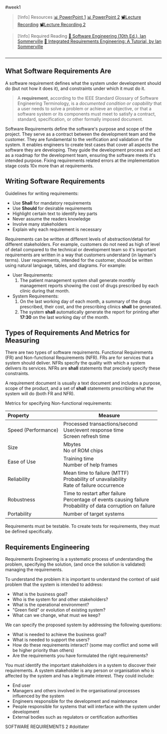 #week1 

> [!info] Resources
> [📊 PowerPoint 1](WK1.LC1.Software_Requirements1.pdf)
> [📊 PowerPoint 2](WK1.LC1.Software_Requirements2.pdf)
> [📽️Lecture Recording](https://lancaster.cloud.panopto.eu/Panopto/Pages/Viewer.aspx?id=701d3f86-17ee-4bfd-a3d9-b36300370351&start=0)
> [📽️Lecture Recording 2]([https://lancaster.cloud.panopto.eu/Panopto/Pages/Viewer.aspx?id=649f371b-8e90-46ed-b7e8-b36600e31e4c&start=0](https://lancaster.cloud.panopto.eu/Panopto/Pages/Viewer.aspx?id=649f371b-8e90-46ed-b7e8-b36600e31e4c&start=0))


> [!info] Required Reading
> [📘 Software Engineering (10th Ed.), Ian Sommerville](GlobalEditionSoftwareEngineering10thEdition2016_IanSommerville.pdf)
> [📘 Integrated Requirements Engineering: A Tutorial, by Ian Sommerville](IntegratedRequirementsEngineeringATutorial2005_IanSommerville.pdf)

```table-of-contents

```

---

## What Software Requirements Are

A software requirement defines what the system under development should do (but not how it does it), and constraints under which it must do it.

> A **requirement**, according to the IEEE Standard Glossary of Software Engineering Terminology, is a _documented condition or capability_ that a user needs to solve a problem or achieve an objective, or that a software system or its components must meet to satisfy a contract, standard, specification, or other formally imposed document.

Software Requirements define the software's purpose and scope of the project. They serve as a contract between the development team and the customer. They are fundamental to the verification and validation of the system. It enables engineers to create test cases that cover all aspects the software they are developing. They guide the development process and act as a roadmap for the development team, ensuring the software meets it's intended purpose. Fixing requirements related errors at the implementation stage costs 10x more than at requirements.

## Writing Software Requirements

Guidelines for writing requirements:

- Use **Shall** for mandatory requirements
- Use **Should** for desirable requirements
- Highlight certain text to identify key parts
- Never assume the readers knowledge
- Involve many stakeholders
- Explain why each requirement is necessary

Requirements can be written at different levels of abstraction/detail for different stakeholders. For example, customers do not need as high of level of detail compared to the technical or development team so it's important requirements are written in a way that customers understand (in layman's terms). User requirements, intended for the customer, should be written using natural language, tables, and diagrams. For example:

- User Requirements:
	1. The patient management system shall generate monthly management reports showing the cost of drugs prescribed by each clinic during that month.
- System Requirements:
	1. On the last working day of each month, a summary of the drugs prescribed, their cost, and the prescribing clinics **shall** be generated.
	2. The system **shall** automatically generate the report for printing after **17:30** on the last working day of the month.

## Types of Requirements And Metrics for Measuring

There are two types of software requirements. Functional Requirements (FR) and Non-functional Requirements (NFR). FRs are for services that a system should deliver. NFRs specify the quality with which a system delivers its services. NFRs are **shall** statements that precisely specify these constraints.

A requirement document is usually a text document and includes a purpose, scope of the product, and a set of **shall** statements prescribing what the system will do (both FR and NFR). 

Metrics for specifying Non-functional requirements:

| Property            | Measure                                                                                                            |
| :------------------ | ------------------------------------------------------------------------------------------------------------------ |
| Speed (Performance) | Processed transactions/second<br>User/event response time<br>Screen refresh time                                   |
| Size                | Mbytes<br>No of ROM chips                                                                                          |
| Ease of Use         | Training time<br>Number of help frames                                                                             |
| Reliability         | Mean time to failure (MTTF)<br>Probability of unavailability<br>Rate of failure occurrence                         |
| Robustness          | Time to restart after failure<br>Percentage of events causing failure<br>Probability of data corruption on failure |
| Portability         | Number of target systems                                                                                           |

Requirements must be testable. To create tests for requirements, they must be defined specifically. 

## Requirements Engineering

Requirements Engineering is a systematic process of understanding the problem, specifying the solution, (and once the solution is validated) managing the requirements.

To understand the problem it is important to understand the context of said problem that the system is intended to address:
- What is the business goal?
- Who is the system for and other stakeholders?
- What is the operational environment?
- "Green field" or evolution of existing system?
- What can we change, what must we keep?

We can specify the proposed system by addressing the following questions:
- What is needed to achieve the business goal?
- What is needed to support the users?
- How do these requirements interact? (some may conflict and some will be higher priority than others)
- Are the requirements you have formulated the right requirements?

You must identify the important stakeholders in a system to discover their requirements. A system stakeholder is any person or organisation who is affected by the system and has a legitimate interest. They could include:
- End user
- Managers and others involved in the organisational processes influenced by the system
- Engineers responsible for the development and maintenance
- People responsible for systems that will interface with the system under development
- External bodies such as regulators or certification authorities


SOFTWARE REQUIREMENTS 2 #doitlater 
